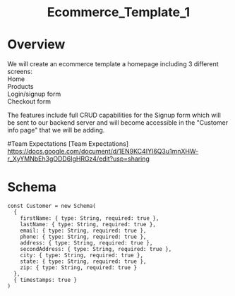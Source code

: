 #  <h1 align="center">Ecommerce_Template_1</h1>


# Overview
We will create an ecommerce template a homepage including 3 different screens: <br/>
Home <br/> 
Products <br/>
Login/signup form <br/>
Checkout form <br/>

The features include full CRUD capabilities for the Signup form which will be sent to our backend server and will become accessible in the "Customer info page" that we will be adding.

#Team Expectations
[Team Expectations] https://docs.google.com/document/d/1EN9KC4IYI6Q3u1mnXHW-r_XyYMNbEh3gODD6IgHRGz4/edit?usp=sharing

# Schema

```
const Customer = new Schema(
  {
    firstName: { type: String, required: true },
    lastName: { type: String, required: true },
    email: { type: String, required: true },
    phone: { type: String, required: true },
    address: { type: String, required: true },
    secondAddress: { type: String, required: true },
    city: { type: String, required: true },
    state: { type: String, required: true },
    zip: { type: String, required: true }
  },
  { timestamps: true }
)
```
